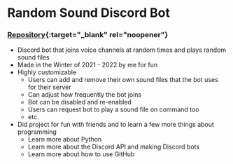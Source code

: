 # Random Sound Discord Bot

### [Repository](https://github.com/ChandlerJayCalkins/RandomSoundBot){:target="_blank" rel="noopener"}

- Discord bot that joins voice channels at random times and plays random sound files
- Made in the Winter of 2021 - 2022 by me for fun
- Highly customizable
	- Users can add and remove their own sound files that the bot uses for their server
	- Can adjust how frequently the bot joins
	- Bot can be disabled and re-enabled
	- Users can request bot to play a sound file on command too
	- etc.
- Did project for fun with friends and to learn a few more things about programming
	- Learn more about Python
	- Learn more about the Discord API and making Discord bots
	- Learn more about how to use GitHub
